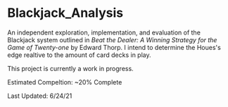 # Blackjack_Analysis
An independent exploration, implementation, and evaluation of the Blackjack system outlined in _Beat the Dealer: A Winning Strategy for the Game of Twenty-one_ by Edward Thorp. I intend to determine the Houes's edge realtive to the amount of card decks in play.

This project is currently a work in progress.

Estimated Compeltion:       ~20% Complete

Last Updated:               6/24/21
